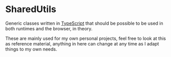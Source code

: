 # SharedUtils
Generic classes written in [TypeScript](https://typescriptlang.org) that should be possible to be used in both runtimes and the browser, in theory.

These are mainly used for my own personal projects, feel free to look at this as reference material, anything in here can change at any time as I adapt things to my own needs.